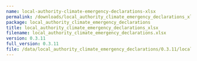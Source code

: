 ```yaml
---
name: local-authority-climate-emergency-declarations-xlsx
permalink: /downloads/local_authority_climate_emergency_declarations_xlsx/0_3_11
package: local_authority_climate_emergency_declarations
title: local_authority_climate_emergency_declarations_xlsx
filename: local_authority_climate_emergency_declarations.xlsx
version: 0.3.11
full_version: 0.3.11
file: /data/local_authority_climate_emergency_declarations/0.3.11/local_authority_climate_emergency_declarations.xlsx
---
```

